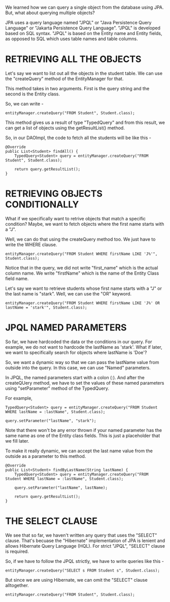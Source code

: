 We learned how we can query a single object from the database using JPA. But, what about querying multiple objects?

JPA uses a query language named "JPQL" or "Java Persistence Query Language" or "Jakarta Persistence Query Language". "JPQL" is developed based on SQL syntax. "JPQL" is based on the Entity name and Entity fields, as opposed to SQL which uses table names and table columns.

# RETRIEVING ALL THE OBJECTS

Let's say we want to list out all the objects in the student table. We can use the "createQuery" method of the EntityManager for that.

This method takes in two arguments. First is the query string and the second is the Entity class.

So, we can write - 

    entityManager.createQuery("FROM Student", Student.class);

This method gives us a result of type "TypedQuery" and from this result, we can get a list of objects using the getResultList() method.

So, in our DAOImpl, the code to fetch all the students will be like this - 


    @Override
    public List<Student> findAll() {
        TypedQuery<Student> query = entityManager.createQuery("FROM Student", Student.class);

        return query.getResultList();
    }

# RETRIEVING OBJECTS CONDITIONALLY

What if we specifically want to retrive objects that match a specific condition? Maybe, we want to fetch objects where the first name starts with a "J".

Well, we can do that using the createQuery method too. We just have to write the WHERE clause.

    entityManager.createQuery("FROM Student WHERE firstName LIKE 'J%'", Student.class);

Notice that in the query, we did not write "first_name" which is the actual column name. We write "firstName" which is the name of the Entity Class field name.

Let's say we want to retrieve students whose first name starts with a "J" or the last name is "stark". Well, we can use the "OR" keyword.

    entityManager.createQuery("FROM Student WHERE firstName LIKE 'J%' OR lastName = 'stark'", Student.class);

# JPQL NAMED PARAMETERS

So far, we have hardcoded the data or the conditions in our query. For example, we do not want to hardcode the lastName as 'stark'. What if later, we want to specifically search for objects where lastName is 'Doe'?

So, we want a dynamic way so that we can pass the lastName value from outside into the query. In this case, we can use "Named" parameters.

In JPQL, the named parameters start with a colon (:). And after the createQUery method, we have to set the values of these named parameters using "setParameter" method of the TypedQuery.

For example,

    TypedQuery<Student> query = entityManager.createQuery("FROM Student WHERE lastName = :lastName", Student.class);
    
    query.setParameter("lastName", "stark");

Note that there won't be any error thrown if your named parameter has the same name as one of the Entity class fields. This is just a placeholder that we fill later.

To make it really dynamic, we can accept the last name value from the outside as a parameter to this method.

    @Override
    public List<Student> findByLastName(String lastName) {
        TypedQuery<Student> query = entityManager.createQuery("FROM Student WHERE lastName = :lastName", Student.class);

        query.setParameter("lastName", lastName);

        return query.getResultList();
    }

# THE SELECT CLAUSE

We see that so far, we haven't written any query that uses the "SELECT" clause. That's becuase the "Hibernate" implementation of JPA is lenient and allows Hibernate Query Language (HQL). For strict "JPQL", "SELECT" clause is required.

So, if we have to follow the JPQL strictly, we have to write queries like this - 

    entityManager.createQuery("SELECT s FROM Student s", Student.class);

But since we are using Hibernate, we can omit the "SELECT" clause alltogether.

    entityManager.createQuery("FROM Student", Student.class);